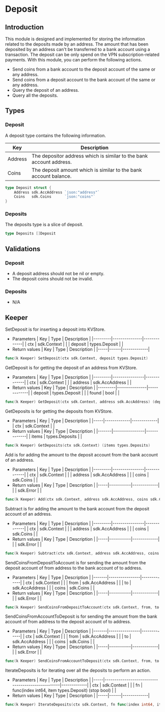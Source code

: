 <!-- markdownlint-configure-file { "MD024": { "allow_different_nesting": true } } -->

# Deposit

## Introduction

This module is designed and implemented for storing the information related to the deposits made by an address. The amount that has been deposited by an address can't be transferred to a bank account using a transaction. The deposit can be only spend on the VPN subscription-related payments. With this module, you can perform the following actions.

- Send coins from a bank account to the deposit account of the same or any address.
- Send coins from a deposit account to the bank account of the same or any address.
- Query the deposit of an address.
- Query all the deposits.

## Types

### Deposit

A deposit type contains the following information.

| Key     | Description                                                         |
|---------|---------------------------------------------------------------------|
| Address | The depositor address which is similar to the bank account address. |
| Coins   | The deposit amount which is similar to the bank account balance.    |

```go
type Deposit struct {
    Address sdk.AccAddress `json:"address"`
    Coins   sdk.Coins      `json:"coins"`
}
```

### Deposits

The deposits type is a slice of deposit.

```go
type Deposits []Deposit
```

## Validations

### Deposit

- A deposit address should not be nil or empty.
- The deposit coins should not be invalid.

### Deposits

- N/A

## Keeper

SetDeposit is for inserting a deposit into KVStore.

- Parameters
    | Key     | Type          | Description |
    |---------|---------------|-------------|
    | ctx     | sdk.Context   |             |
    | deposit | types.Deposit |             |
- Return values
    | Key | Type | Description |
    |-----|------|-------------|

```go
func(k Keeper) SetDeposit(ctx sdk.Context, deposit types.Deposit)
```

GetDeposit is for getting the deposit of an address from KVStore.

- Parameters
    | Key     | Type           | Description |
    |---------|----------------|-------------|
    | ctx     | sdk.Context    |             |
    | address | sdk.AccAddress |             |
- Return values
    | Key     | Type          | Description |
    |---------|---------------|-------------|
    | deposit | types.Deposit |             |
    | found   | bool          |             |

```go
func(k Keeper) GetDeposit(ctx sdk.Context, address sdk.AccAddress) (deposit types.Deposit, found bool)
```

GetDeposits is for getting the deposits from KVStore.

- Parameters
    | Key | Type        | Description |
    |-----|-------------|-------------|
    | ctx | sdk.Context |             |
- Return values
    | Key   | Type           | Description |
    |-------|----------------|-------------|
    | items | types.Deposits |             |

```go
func(k Keeper) GetDeposits(ctx sdk.Context) (items types.Deposits)
```

Add is for adding the amount to the deposit account from the bank account of an address.

- Parameters
    | Key     | Type           | Description |
    |---------|----------------|-------------|
    | ctx     | sdk.Context    |             |
    | address | sdk.AccAddress |             |
    | coins   | sdk.Coins      |             |
- Return values
    | Key | Type      | Description |
    |-----|-----------|-------------|
    |     | sdk.Error |             |

```go
func(k Keeper) Add(ctx sdk.Context, address sdk.AccAddress, coins sdk.Coins) sdk.Error
```

Subtract is for adding the amount to the bank account from the deposit account of an address.

- Parameters
    | Key     | Type           | Description |
    |---------|----------------|-------------|
    | ctx     | sdk.Context    |             |
    | address | sdk.AccAddress |             |
    | coins   | sdk.Coins      |             |
- Return values
    | Key | Type      | Description |
    |-----|-----------|-------------|
    |     | sdk.Error |             |

```go
func(k Keeper) Subtract(ctx sdk.Context, address sdk.AccAddress, coins sdk.Coins) sdk.Error
```

SendCoinsFromDepositToAccount is for sending the amount from the deposit account of from address to the bank account of to address.

- Parameters
    | Key   | Type           | Description |
    |-------|----------------|-------------|
    | ctx   | sdk.Context    |             |
    | from  | sdk.AccAddress |             |
    | to    | sdk.AccAddress |             |
    | coins | sdk.Coins      |             |
- Return values
    | Key | Type      | Description |
    |-----|-----------|-------------|
    |     | sdk.Error |             |

```go
func(k Keeper) SendCoinsFromDepositToAccount(ctx sdk.Context, from, to sdk.AccAddress, coins sdk.Coins) sdk.Error
```

SendCoinsFromAccountToDeposit is for sending the amount from the bank account of from address to the deposit account of to address.

- Parameters
    | Key   | Type           | Description |
    |-------|----------------|-------------|
    | ctx   | sdk.Context    |             |
    | from  | sdk.AccAddress |             |
    | to    | sdk.AccAddress |             |
    | coins | sdk.Coins      |             |
- Return values
    | Key | Type      | Description |
    |-----|-----------|-------------|
    |     | sdk.Error |             |

```go
func(k Keeper) SendCoinsFromAccountToDeposit(ctx sdk.Context, from, to sdk.AccAddress, coins sdk.Coins) sdk.Error
```

IterateDeposits is for iterating over all the deposits to perform an action.

- Parameters
    | Key | Type                                              | Description |
    |-----|---------------------------------------------------|-------------|
    | ctx | sdk.Context                                       |             |
    | fn  | func(index int64, item types.Deposit) (stop bool) |             |
- Return values
    | Key | Type | Description |
    |-----|------|-------------|

```go
func(k Keeper) IterateDeposits(ctx sdk.Context, fn func(index int64, item types.Deposit) (stop bool))
```
